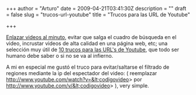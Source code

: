 +++
author = "Arturo"
date = 2009-04-21T03:41:30Z
description = ""
draft = false
slug = "trucos-url-youtube"
title = "Trucos para las URL de Youtube"

+++

<a href="http://geeksan.com/blog/enlace-minuto-segundo-videos-youtube.html">Enlazar videos al minuto</a>, evitar que salga el cuadro de búsqueda en el video, incrustar videos de alta calidad en una página web, etc; una selección muy útil de <a href="http://www.makeuseof.com/tag/10-youtube-url-tricks-you-should-know-about/">10 trucos para las URL's de Youtube</a>, que todo ser humano debe saber o si no se va al infierno.

A mi en especial me gustó el truco para evitar/saltarse el filtrado de regiones mediante la ip del espectador del video: ( reemplazar http://www.youtube.com/watch?v=&lt;codigovideo&gt; por http://www.youtube.com/v/&lt;codigovideo&gt; ), very simple.